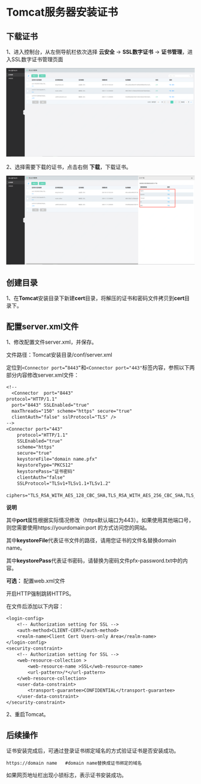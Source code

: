 # Tomcat服务器安装证书

## **下载证书**

1、进入控制台，从左侧导航栏依次选择 **云安全** -> **SSL数字证书** -> **证书管理**，进入SSL数字证书管理页面

![证书列表页面](/image/SSL-Certification/证书列表页面.png)

2、选择需要下载的证书，点击右侧 **下载**，下载证书。

![下载对应格式的证书](/image/SSL-Certification/下载对应格式的证书.png)

## **创建目录**

1、在**Tomcat**安装目录下新建**cert**目录，将解压的证书和密码文件拷贝到**cert**目录下。

##  **配置server.xml文件**

1、修改配置文件server.xml，并保存。

文件路径：Tomcat安装目录/conf/server.xml

定位到`<Connector port=”8443”`和`<Connector port="443"`标签内容，参照以下两部分内容修改server.xml文件：

```
<!--
  <Connector  port="8443"
protocol="HTTP/1.1"
  port="8443" SSLEnabled="true"
  maxThreads="150" scheme="https" secure="true"
  clientAuth="false" sslProtocol="TLS" />
-->
<Connector port="443"
    protocol="HTTP/1.1"
    SSLEnabled="true"
    scheme="https"
    secure="true"
    keystoreFile="domain name.pfx"
    keystoreType="PKCS12"
    keystorePass="证书密码"   
    clientAuth="false"
    SSLProtocol="TLSv1+TLSv1.1+TLSv1.2"
    ciphers="TLS_RSA_WITH_AES_128_CBC_SHA,TLS_RSA_WITH_AES_256_CBC_SHA,TLS_ECDHE_RSA_WITH_AES_128_CBC_SHA,TLS_ECDHE_RSA_WITH_AES_128_CBC_SHA256,TLS_RSA_WITH_AES_128_CBC_SHA256,TLS_RSA_WITH_AES_256_CBC_SHA256"/>
```

**说明**

其中**port**属性根据实际情况修改（https默认端口为443）。如果使用其他端口号，则您需要使用https://yourdomain:port 的方式访问您的网站。

其中**keystoreFile**代表证书文件的路径，请用您证书的文件名替换domain name。

其中**keystorePass**代表证书密码，请替换为密码文件pfx-password.txt中的内容。

**可选：** 配置web.xml文件

开启HTTP强制跳转HTTPS。

在文件</welcome-file-list>后添加以下内容：

```
<login-config>  
    <!-- Authorization setting for SSL -->  
    <auth-method>CLIENT-CERT</auth-method>  
    <realm-name>Client Cert Users-only Area</realm-name>  
</login-config>  
<security-constraint>  
    <!-- Authorization setting for SSL -->  
    <web-resource-collection >  
        <web-resource-name >SSL</web-resource-name>  
        <url-pattern>/*</url-pattern>  
    </web-resource-collection>  
    <user-data-constraint>  
        <transport-guarantee>CONFIDENTIAL</transport-guarantee>  
    </user-data-constraint>  
</security-constraint>
```

2、重启Tomcat。

## 后续操作

证书安装完成后，可通过登录证书绑定域名的方式验证证书是否安装成功。

```
https://domain name   #domain name替换成证书绑定的域名
```

如果网页地址栏出现小锁标志，表示证书安装成功。

